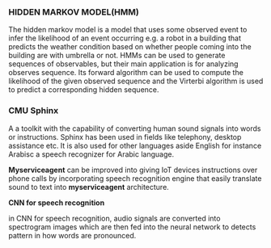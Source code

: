 ### HIDDEN MARKOV MODEL(HMM)

The hidden markov model is a model that uses some observed event to infer the likelihood of an event occurring e.g. a robot in a building that predicts the weather condition based on whether people coming into the building are with umbrella or not. HMMs can be used to generate sequences of observables, but their main application is for analyzing observes sequence. Its forward algorithm can be used to compute the likelihood of the given observed sequence and the Virterbi algorithm is used to predict a corresponding hidden sequence.

### CMU Sphinx

A a toolkit with the capability of converting human sound signals into words or instructions. Sphinx has been used in fields like telephony, desktop assistance etc. It is also used for other languages aside English for instance Arabisc a speech recognizer for Arabic language.

**Myserviceagent** can be improved into giving IoT devices instructions over phone calls by incorporating speech recognition engine that easily translate sound to text into **myserviceagent** architecture.



**CNN for speech recognition**

in CNN for speech recognition, audio signals are converted into spectrogram images which are then fed into the neural network to detects pattern in how words are pronounced.